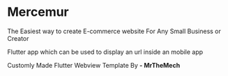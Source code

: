 # Mercemur
 The Easiest way to create E-commerce website For Any Small Business or Creator


Flutter app which can be used to display an url inside an mobile app


Customly Made Flutter Webview Template By **- MrTheMech**
